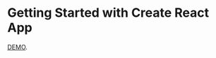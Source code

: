 # Getting Started with Create React App

[DEMO]([https://github.com/facebook/create-react-app](https://alexeybachaev.github.io/bachaev-react-shop/)).
